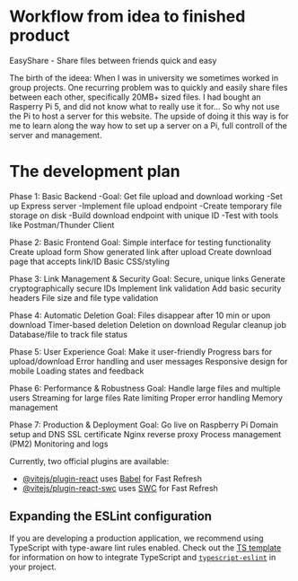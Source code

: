 # Workflow from idea to finished product

EasyShare - Share files between friends quick and easy

The birth of the ideea: When I was in university we sometimes worked in group projects. One recurring problem was to quickly and easily share files between each other, specifically 20MB+ sized files. 
I had bought an Rasperry Pi 5, and did not know what to really use it for...
So why not use the Pi to host a server for this website. The upside of doing it this way is for me to learn along the way how to set up a server on a Pi, full controll of the server and management. 

# The development plan

Phase 1: Basic Backend
-Goal: Get file upload and download working
-Set up Express server
-Implement file upload endpoint
-Create temporary file storage on disk
-Build download endpoint with unique ID
-Test with tools like Postman/Thunder Client

Phase 2: Basic Frontend 
Goal: Simple interface for testing functionality
Create upload form
Show generated link after upload
Create download page that accepts link/ID
Basic CSS/styling

Phase 3: Link Management & Security
Goal: Secure, unique links
Generate cryptographically secure IDs
Implement link validation
Add basic security headers
File size and file type validation

Phase 4: Automatic Deletion
Goal: Files disappear after 10 min or upon download
Timer-based deletion
Deletion on download
Regular cleanup job
Database/file to track file status

Phase 5: User Experience
Goal: Make it user-friendly
Progress bars for upload/download
Error handling and user messages
Responsive design for mobile
Loading states and feedback

Phase 6: Performance & Robustness
Goal: Handle large files and multiple users
Streaming for large files
Rate limiting
Proper error handling
Memory management

Phase 7: Production & Deployment
Goal: Go live on Raspberry Pi
Domain setup and DNS
SSL certificate
Nginx reverse proxy
Process management (PM2)
Monitoring and logs




Currently, two official plugins are available:

- [@vitejs/plugin-react](https://github.com/vitejs/vite-plugin-react/blob/main/packages/plugin-react) uses [Babel](https://babeljs.io/) for Fast Refresh
- [@vitejs/plugin-react-swc](https://github.com/vitejs/vite-plugin-react/blob/main/packages/plugin-react-swc) uses [SWC](https://swc.rs/) for Fast Refresh

## Expanding the ESLint configuration

If you are developing a production application, we recommend using TypeScript with type-aware lint rules enabled. Check out the [TS template](https://github.com/vitejs/vite/tree/main/packages/create-vite/template-react-ts) for information on how to integrate TypeScript and [`typescript-eslint`](https://typescript-eslint.io) in your project.
